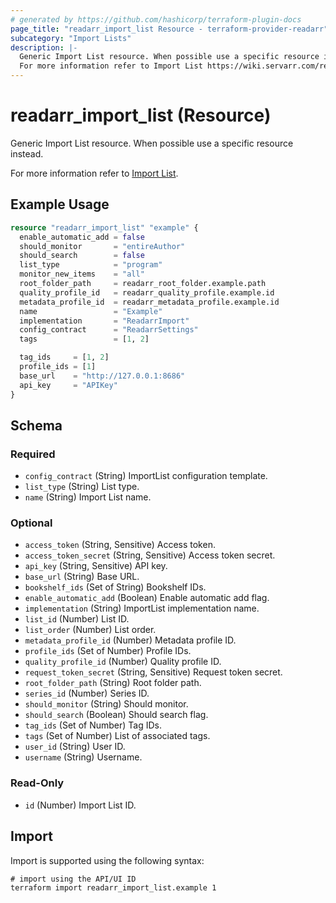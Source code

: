 ```yaml
---
# generated by https://github.com/hashicorp/terraform-plugin-docs
page_title: "readarr_import_list Resource - terraform-provider-readarr"
subcategory: "Import Lists"
description: |-
  Generic Import List resource. When possible use a specific resource instead.
  For more information refer to Import List https://wiki.servarr.com/readarr/settings#import-lists.
---
```


# readarr_import_list (Resource)

<!-- subcategory:Import Lists -->Generic Import List resource. When possible use a specific resource instead.
For more information refer to [Import List](https://wiki.servarr.com/readarr/settings#import-lists).

## Example Usage

```terraform
resource "readarr_import_list" "example" {
  enable_automatic_add = false
  should_monitor       = "entireAuthor"
  should_search        = false
  list_type            = "program"
  monitor_new_items    = "all"
  root_folder_path     = readarr_root_folder.example.path
  quality_profile_id   = readarr_quality_profile.example.id
  metadata_profile_id  = readarr_metadata_profile.example.id
  name                 = "Example"
  implementation       = "ReadarrImport"
  config_contract      = "ReadarrSettings"
  tags                 = [1, 2]

  tag_ids     = [1, 2]
  profile_ids = [1]
  base_url    = "http://127.0.0.1:8686"
  api_key     = "APIKey"
}
```

<!-- schema generated by tfplugindocs -->
## Schema

### Required

- `config_contract` (String) ImportList configuration template.
- `list_type` (String) List type.
- `name` (String) Import List name.

### Optional

- `access_token` (String, Sensitive) Access token.
- `access_token_secret` (String, Sensitive) Access token secret.
- `api_key` (String, Sensitive) API key.
- `base_url` (String) Base URL.
- `bookshelf_ids` (Set of String) Bookshelf IDs.
- `enable_automatic_add` (Boolean) Enable automatic add flag.
- `implementation` (String) ImportList implementation name.
- `list_id` (Number) List ID.
- `list_order` (Number) List order.
- `metadata_profile_id` (Number) Metadata profile ID.
- `profile_ids` (Set of Number) Profile IDs.
- `quality_profile_id` (Number) Quality profile ID.
- `request_token_secret` (String, Sensitive) Request token secret.
- `root_folder_path` (String) Root folder path.
- `series_id` (Number) Series ID.
- `should_monitor` (String) Should monitor.
- `should_search` (Boolean) Should search flag.
- `tag_ids` (Set of Number) Tag IDs.
- `tags` (Set of Number) List of associated tags.
- `user_id` (String) User ID.
- `username` (String) Username.

### Read-Only

- `id` (Number) Import List ID.

## Import

Import is supported using the following syntax:

```shell
# import using the API/UI ID
terraform import readarr_import_list.example 1
```
